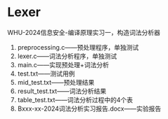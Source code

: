 # Lexer

WHU-2024信息安全-编译原理实习一，构造词法分析器

1. preprocessing.c——预处理程序，单独测试
2. lexer.c——词法分析程序，单独测试
3. main.c——实现预处理+词法分析
4. test.txt——测试用例
5. mid_test.txt——预处理结果
6. result_test.txt——词法分析结果
7. table_test.txt——词法分析过程中的4个表
8. Bxxx-xx-2024词法分析实习报告.docx——实验报告
